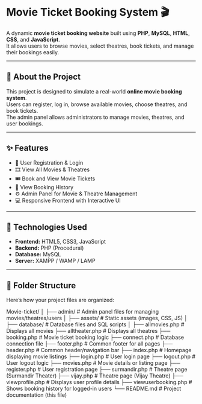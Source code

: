 # Movie Ticket Booking System 🎬

A dynamic **movie ticket booking website** built using **PHP**, **MySQL**, **HTML**, **CSS**, and **JavaScript**.  
It allows users to browse movies, select theatres, book tickets, and manage their bookings easily.

---

## 🧠 About the Project
This project is designed to simulate a real-world **online movie booking system**.  
Users can register, log in, browse available movies, choose theatres, and book tickets.  
The admin panel allows administrators to manage movies, theatres, and user bookings.

---

## ✨ Features
- 👤 User Registration & Login  
- 🎞️ View All Movies & Theatres  
- 🎟️ Book and View Movie Tickets  
- 📜 View Booking History  
- ⚙️ Admin Panel for Movie & Theatre Management  
- 💻 Responsive Frontend with Interactive UI  

---

## 🧰 Technologies Used
- **Frontend:** HTML5, CSS3, JavaScript  
- **Backend:** PHP (Procedural)  
- **Database:** MySQL  
- **Server:** XAMPP / WAMP / LAMP  

---

## 📁 Folder Structure
Here’s how your project files are organized:

Movie-ticket/
│
├── admin/ # Admin panel files for managing movies/theatres/users
│
├── assets/ # Static assets (images, CSS, JS)
│
├── database/ # Database files and SQL scripts
│
├── allmovies.php # Displays all movies
├── alltheater.php # Displays all theatres
├── booking.php # Movie ticket booking logic
├── connect.php # Database connection file
├── footer.php # Common footer for all pages
├── header.php # Common header/navigation bar
├── index.php # Homepage displaying movie listings
├── login.php # User login page
├── logout.php # User logout logic
├── movies.php # Movie details or listing page
├── register.php # User registration page
├── surmandir.php # Theatre page (Surmandir Theater)
├── vijay.php # Theatre page (Vijay Theatre)
├── viewprofile.php # Displays user profile details
├── viewuserbooking.php # Shows booking history for logged-in users
└── README.md # Project documentation (this file)
